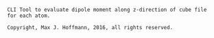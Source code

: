     CLI Tool to evaluate dipole moment along z-direction of cube file
    for each atom.

    Copyright, Max J. Hoffmann, 2016, all rights reserved.

